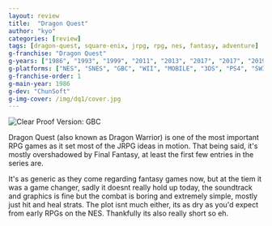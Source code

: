 ```yaml
---
layout: review
title:  "Dragon Quest"
author: "kyo"
categories: [review]
tags: [dragon-quest, square-enix, jrpg, rpg, nes, fantasy, adventure]
g-franchise: "Dragon Quest"
g-years: ["1986", "1993", "1999", "2011", "2013", "2017", "2017", "2019"]
g-platforms: ["NES", "SNES", "GBC", "WII", "MOBILE", "3DS", "PS4", "SWITCH"]
g-franchise-order: 1
g-main-year: 1986
g-dev: "ChunSoft"
g-img-cover: /img/dq1/cover.jpg
---
```


![Clear Proof]({{site.baseurl}}/img/dq1/clear.jpg)
Version: GBC

Dragon Quest (also known as Dragon Warrior) is one of the most important RPG games as it set most of the JRPG ideas in motion. That being said, it's mostly overshadowed by Final Fantasy, at least the first few entries in the series are.

It's as generic as they come regarding fantasy games now, but at the tiem it was a game changer, sadly it doesnt really hold up today, the soundtrack and graphics is fine but the combat is boring and extremely simple, mostly just hit and heal strats. The plot isnt much either, its as dry as you'd expect from early RPGs on the NES. Thankfully its also really short so eh.
